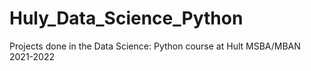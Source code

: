 # Huly_Data_Science_Python
Projects done in the Data Science: Python course at Hult MSBA/MBAN 2021-2022
